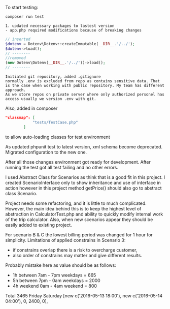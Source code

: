 To start testing:
```bash
composer run test
```
```
1. updated necessary packages to lastest version
- app.php required modifications because of breaking changes
```
```php
// inserted
$dotenv = Dotenv\Dotenv::createImmutable(__DIR__.'/../');
$dotenv->load();
// --------
//removed
(new Dotenv\Dotenv(__DIR__.'/../'))->load();
// --------
```

```
Initiated git repository, added .gitignore
normally .env is excluded from repo as contains sensitive data. That is the case when working with public repository. My team has different approach.
As we store repos on private server where only authorized personel has access usually we version .env with git.
```

Also, added in composer
```json
"classmap": [
            "tests/TestCase.php"
        ]
```
to allow auto-loading classes for test environment

As updated phpunit test to latest version, xml schema become deprecated. Migrated configuration to the new one.

After all those changes environment got ready for development. After running the test got all test failing and no other errors.

I used Abstract Class for Scenarios as think that is a good fit in this project.
I created ScenarioInterface only to show inheritance and use of interface in action however in this project method 
getPrice() should also go to abstract class Scenario.

Project needs some refactoring, and it is little to much complicated. However, the main idea behind this is to keep 
the highest level of abstraction in CalculatorTest.php and ability to quickly modify internal work of the trip calculator.
Also, when new scenarios appear they should be easily added to existing project.

For scenario B & C the lowest billing period was changed for 1 hour for simplicity.
Limitations of applied constrains in Scenario 3:
- if constrains overlap there is a risk to overcharge customer,
- also order of constrains may matter and give different results.

Probably mistake here as value should be as follows:
- 1h between 7am - 7pm weekdays = 665
- 5h between 7pm - 0am weekdays = 2000
- 4h weekend 0am - 4am weekend = 800 

Total 3465
Friday                              Saturday
[new c('2016-05-13 18:00'), new c('2016-05-14 04:00'), 0, 2400, 0],